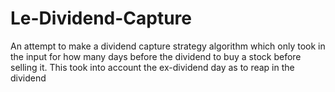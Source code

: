 # Le-Dividend-Capture
An attempt to make a dividend capture strategy algorithm which only took in the input for how many days before the dividend to buy a stock before selling it. This took into account the ex-dividend day as to reap in the dividend 
